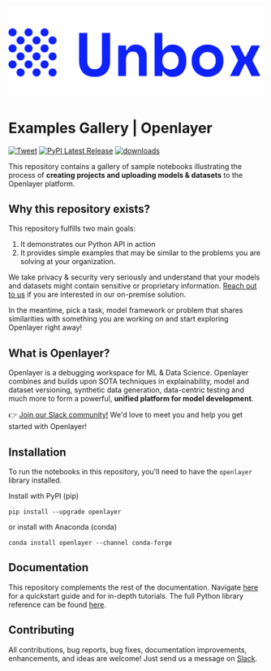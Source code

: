 <div align="left">
   <img src="_static/logo-blue-text.svg"><br>
 </div>

# Examples Gallery | Openlayer

[![Tweet](https://img.shields.io/twitter/url/http/shields.io.svg?style=social)](https://twitter.com/intent/tweet?text=Openlayer:%20The%20debugging%20workspace%20for%20ML%20&url=https://github.com/unboxai&via=unbox_ai&hashtags=mlops)
[![PyPI Latest Release](https://img.shields.io/pypi/v/openlayer.svg)](https://pypi.org/project/openlayer/)
[![downloads](https://pepy.tech/badge/openlayer)](https://pepy.tech/project/openlayer)

This repository contains a gallery of sample notebooks illustrating the process of **creating projects and uploading models & datasets** to the Openlayer platform.

## Why this repository exists?

This repository fulfills two main goals:

1. It demonstrates our Python API in action
2. It provides simple examples that may be similar to the problems you are solving at your organization.

We take privacy & security very seriously and understand that your models and datasets might contain sensitive or proprietary information. [Reach out to us](mailto:accounts@openlayer.com) if you are interested in our on-premise solution.

In the meantime, pick a task, model framework or problem that shares similarities with something you are working on and start exploring Openlayer right away!

## What is Openlayer?

Openlayer is a debugging workspace for ML & Data Science. Openlayer combines and builds upon SOTA techniques in explainability, model and dataset versioning, synthetic data generation, data-centric testing and much more to form a powerful, **unified platform for model development**.

👉 [Join our Slack community!](https://l.linklyhq.com/l/1DG73) We'd love to meet you and help you get started with Openlayer!

## Installation

To run the notebooks in this repository, you'll need to have the `openlayer` library installed.

Install with PyPI (pip)

```console
pip install --upgrade openlayer
```

or install with Anaconda (conda)

```console
conda install openlayer --channel conda-forge
```

## Documentation

This repository complements the rest of the documentation. Navigate [here](https://docs.openlayer.com) for a quickstart guide and for in-depth tutorials. The full Python library reference can be found [here](https://reference.openlayer.com).

## Contributing

All contributions, bug reports, bug fixes, documentation improvements, enhancements, and ideas are welcome! Just send us a message on [Slack](https://l.linklyhq.com/l/1DG73).
